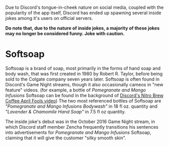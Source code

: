 <!-- TITLE: List of Official Inside Jokes -->

Due to Discord's tongue-in-cheek nature on social media, coupled with the popularity of the app itself, Discord has ended up spawning several inside jokes among it's users on official servers. 

**Do note that, due to the nature of inside jokes, a majority of these jokes may no longer be considered funny.  Joke with caution.**

# Softsoap
Softsoap is a brand of soap, most primarily in the forms of hand soap and body wash, that was first created in 1980 by Robert R. Taylor, before being sold to the Colgate company seven years later.  Softsoap is often found in Discord's Game Night streams, though it also occasionally cameos in "new feature" videos. (for example, a bottle of *Pomegranate and Mango Infusions* Softsoap can be found in the background of [Discord's Nitro Brew Coffee April Fools video](https://www.youtube.com/watch?v=9Z4GW6Vd6NI))  The two most referenced bottles of Softsoap are *"Pomegranate and Mango Infusions Bodywash"* in 18 fl oz. quantity and *"Lavender & Chamomile Hand Soap"* in 7.5 fl oz quantity.

The inside joke's debut was in the October 2016 Game Night stream, in which Discord staff member Zencha frequently transitions his sentences into advertisements for *Pomegranate and Mango Infusions* Softsoap, claiming that it will give the customer "silky smooth skin".